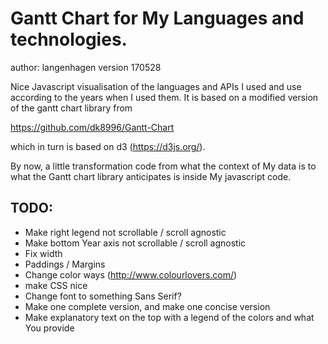 # Gantt Chart for My Languages and technologies.
author: langenhagen
version 170528


Nice Javascript visualisation of the languages and APIs I used and use
according to the years when I used them.
It is based on a modified version of the gantt chart library from

https://github.com/dk8996/Gantt-Chart

which in turn is based on d3 (https://d3js.org/).

By now, a little transformation code from what the context of My data is to what the
Gantt chart library anticipates is inside My javascript code.

## TODO:
- Make right legend not scrollable / scroll agnostic
- Make bottom Year axis not scrollable / scroll agnostic
- Fix width
- Paddings / Margins
- Change color ways (http://www.colourlovers.com/)
- make CSS nice
- Change font to something Sans Serif?
- Make one complete version, and make one concise version
- Make explanatory text on the top with a legend of the colors and what You provide
